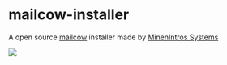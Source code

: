 # mailcow-installer
A open source [mailcow](https://mailcow.email/) installer made by [MinenIntros Systems](https://www.minenintros.de/)

![](https://minenintros-storage.de/images/github/mailcow-installer/minenintro_x_mailcow.png)
